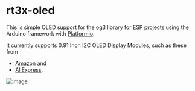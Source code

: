 # rt3x-oled

This is simple OLED support for the [og3](https://github.com/chl33/og3) library for ESP projects using the Arduino framework with [Platformio](https://platformio.org/).

It currently supports 0.91 Inch I2C OLED Display Modules, such as these from
- [Amazon](https://www.amazon.com/gp/product/B08CDN5PSJ) and
- [AliExpress](https://www.aliexpress.us/item/2251832485915041.html).

![image](https://github.com/chl33/og3x-oled/assets/64091421/4ee4b222-94ac-442d-b1de-872a550e00f2)

